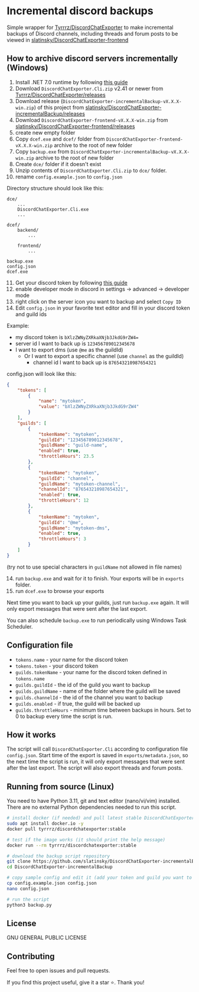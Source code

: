 # Incremental discord backups

Simple wrapper for [Tyrrrz/DiscordChatExporter](https://github.com/Tyrrrz/DiscordChatExporter) to make incremental backups of Discord channels, including threads and forum posts to be viewed in [slatinsky/DiscordChatExporter-frontend](https://github.com/slatinsky/DiscordChatExporter-frontend)


## How to archive discord servers incrementally (Windows)

1. Install .NET 7.0 runtime by following [this guide](https://github.com/Tyrrrz/DiscordChatExporter/blob/master/.docs/Dotnet.md)
2. Download `DiscordChatExporter.Cli.zip` v2.41 or newer from [Tyrrrz/DiscordChatExporter/releases](https://github.com/Tyrrrz/DiscordChatExporter/releases)
3. Download release (`DiscordChatExporter-incrementalBackup-vX.X.X-win.zip`) of this project from [slatinsky/DiscordChatExporter-incrementalBackup/releases](https://github.com/slatinsky/DiscordChatExporter-incrementalBackup/releases)
4. Download `DiscordChatExporter-frontend-vX.X.X-win.zip` from [slatinsky/DiscordChatExporter-frontend/releases](https://github.com/slatinsky/DiscordChatExporter-frontend/releases)
5. create new empty folder
6. Copy `dcef.exe` and `dcef/` folder from `DiscordChatExporter-frontend-vX.X.X-win.zip` archive to the root of new folder
7. Copy `backup.exe` from `DiscordChatExporter-incrementalBackup-vX.X.X-win.zip` archive to the root of new folder
8. Create `dce/` folder if it doesn't exist
9. Unzip contents of `DiscordChatExporter.Cli.zip` to `dce/` folder.
10. rename `config.example.json` to `config.json`

Directory structure should look like this:

```
dce/
    ...
    DiscordChatExporter.Cli.exe
    ...

dcef/
    backend/
        ...

    frontend/
        ...

backup.exe
config.json
dcef.exe
```

11. Get your discord token by following [this guide](https://github.com/Tyrrrz/DiscordChatExporter/blob/master/.docs/Token-and-IDs.md)
12. enable developer mode in discord in settings -> advanced -> developer mode
13. right click on the server icon you want to backup and select `Copy ID`
13. Edit `config.json` in your favorite text editor and fill in your discord token and guild ids

Example:
- my discord token is `bXlzZWNyZXRkaXNjb3JkdG9rZW4=`
- server id I want to back up is `123456789012345678`
- I want to export dms (use `@me` as the guildId)
  - Or I want to export a specific channel (use `channel` as the guildId)
    - channel id I want to back up is `876543210987654321`

config.json will look like this:
```json
{
    "tokens": [
        {
            "name": "mytoken",
            "value": "bXlzZWNyZXRkaXNjb3JkdG9rZW4"
        }
    ],
    "guilds": [
        {
            "tokenName": "mytoken",
            "guildId": "123456789012345678",
            "guildName": "guild-name",
            "enabled": true,
            "throttleHours": 23.5
        },
        {
            "tokenName": "mytoken",
            "guildId": "channel",
            "guildName": "mytoken-channel",
            "channelId": "876543210987654321",
            "enabled": true,
            "throttleHours": 12
        },
        {
            "tokenName": "mytoken",
            "guildId": "@me",
            "guildName": "mytoken-dms",
            "enabled": true,
            "throttleHours": 3
        }
    ]
}
```

(try not to use special characters in `guildName` not allowed in file names)

14. run `backup.exe` and wait for it to finish. Your exports will be in `exports` folder.
15. run `dcef.exe` to browse your exports

Next time you want to back up your guilds, just run `backup.exe` again. It will only export messages that were sent after the last export.

You can also schedule `backup.exe` to run periodically using Windows Task Scheduler.

## Configuration file

- `tokens.name` - your name for the discord token
- `tokens.token` - your discord token
- `guilds.tokenName` - your name for the discord token defined in `tokens.name`
- `guilds.guildId` - the id of the guild you want to backup
- `guilds.guildName` - name of the folder where the guild will be saved
- `guilds.channelId` - the id of the channel you want to backup
- `guilds.enabled` - if true, the guild will be backed up
- `guilds.throttleHours` - minimum time between backups in hours. Set to 0 to backup every time the script is run.

## How it works

The script will call `DiscordChatExporter.Cli` according to configuration file `config.json`. Start time of the export is saved in `exports/metadata.json`, so the next time the script is run, it will only export messages that were sent after the last export. The script will also export threads and forum posts.

## Running from source (Linux)

You need to have Python 3.11, git and text editor (nano/vi/vim) installed. There are no external Python dependencies needed to run this script.

```bash
# install docker (if needed) and pull latest stable DiscordChatExporter image
sudo apt install docker.io -y
docker pull tyrrrz/discordchatexporter:stable

# test if the image works (it should print the help message)
docker run --rm tyrrrz/discordchatexporter:stable

# download the backup script repository
git clone https://github.com/slatinsky/DiscordChatExporter-incrementalBackup
cd DiscordChatExporter-incrementalBackup

# copy sample config and edit it (add your token and guild you want to backup)
cp config.example.json config.json
nano config.json

# run the script
python3 backup.py
```

## License

GNU GENERAL PUBLIC LICENSE

## Contributing
Feel free to open issues and pull requests.

If you find this project useful, give it a star ⭐. Thank you!

